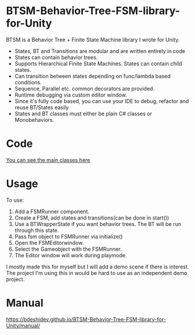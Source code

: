 # BTSM-Behavior-Tree-FSM-library-for-Unity
BTSM is a Behavior Tree + Finite State Machine library I wrote for Unity.
- States, BT and Transitions are modular and are written entirely in code
- States can contain behavior trees.
- Supports Hierarchical Finite State Machines. States can contain child states.
- Can transition between states depending on func/lambda based conditions.
- Sequence, Parallel etc. common decorators are provided.
- Runtime debugging via custom editor window.
- Since it's fully code based, you can use your IDE to debug, refactor and reuse BT/States easily
- States and BT classes must either be plain C# classes or Monobehaviors. 
# Code
[You can see the main classes here](https://github.com/BDeshiDev/BTSM-Behavior-Tree-FSM-library-for-Unity/tree/main/Assets/BDeshi/BTSM) 
# Usage
To use:
1. Add a FSMRunner component.
2. Create a FSM, add states and transitions(can be done in start())
3. Use a BTWrapperState if you want behavior trees. The BT will be run through this state.
4. Pass fsm object to FSMRunner via initialize()
5. Open the FSMEditorwindow.
6. Select the Gameobject with the FSMRunner.
7. The Editor window will work during playmode.

I mostly made this for myself but I will add a demo scene if there is interest. The project I'm using this in would be hard to use as an independent demo project.

# Manual
https://bdeshidev.github.io/BTSM-Behavior-Tree-FSM-library-for-Unity/manual/
